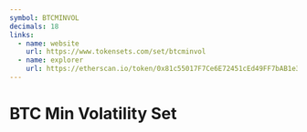 ```yaml
---
symbol: BTCMINVOL
decimals: 18
links:
  - name: website
    url: https://www.tokensets.com/set/btcminvol
  - name: explorer
    url: https://etherscan.io/token/0x81c55017F7Ce6E72451cEd49FF7bAB1e3DF64d0C
---
```


# BTC Min Volatility Set
